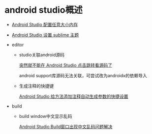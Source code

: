 # android studio概述

+ [Android Studio 配置任意大小内存](https://www.jianshu.com/p/70ec6c279ec4)

+ [Android Studio 设置 sublime 主题](https://blog.csdn.net/wangxueming/article/details/52585958)

+ editor

  + studio关联android源码

    [突然就不能在 Android Studio 点击跳转看源码了](https://juejin.im/post/5b921042f265da0ac07c30d4)

    android support库源码无法关联，可尝试改为androidx的依赖导入

  + 生成注释的快捷键

    [Android Studio 给方法添加注释自动生成参数的快捷设置](https://blog.csdn.net/viking_xhg/article/details/79072232)

+ build

  + build window中文显示乱码

    [Android Studio Build窗口出现中文乱码问题解决](https://blog.csdn.net/Bearin/article/details/105224840)
  
  